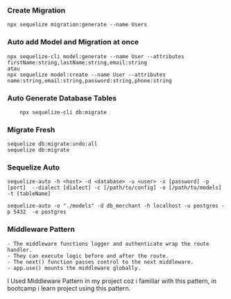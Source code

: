 ### Create Migration

```
npx sequelize migration:generate --name Users
```

### Auto add Model and Migration at once

```
npx sequelize-cli model:generate --name User --attributes firstName:string,lastName:string,email:string
atau
npx sequelize model:create --name User --attributes name:string,email:string,password:string,phone:string
```

### Auto Generate Database Tables

```
    npx sequelize-cli db:migrate
```

### Migrate Fresh

```
sequelize db:migrate:undo:all
sequelize db:migrate
```

### Sequelize Auto

```
sequelize-auto -h <host> -d <database> -u <user> -x [password] -p [port]  --dialect [dialect] -c [/path/to/config] -o [/path/to/models] -t [tableName]

sequelize-auto -o "./models" -d db_merchant -h localhost -u postgres -p 5432  -e postgres
```

### Middleware Pattern

```
- The middleware functions logger and authenticate wrap the route handler.
- They can execute logic before and after the route.
- The next() function passes control to the next middleware.
- app.use() mounts the middleware globally.
```

I Used Middleware Pattern in my project coz i familiar with this pattern, in bootcamp i learn project using this pattern.
